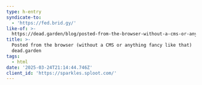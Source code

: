 ```yaml
---
type: h-entry
syndicate-to:
  - 'https://fed.brid.gy/'
like-of: >-
  https://dead.garden/blog/posted-from-the-browser-without-a-cms-or-anything-fancy-like-that.html
title: >-
  Posted from the browser (without a CMS or anything fancy like that) |
  dead.garden
tags:
  - html
date: '2025-03-24T21:14:44.746Z'
client_id: 'https://sparkles.sploot.com/'
---
```


